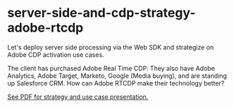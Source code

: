 # server-side-and-cdp-strategy-adobe-rtcdp
Let's deploy server side processing via the Web SDK and strategize on Adobe CDP activation use cases. 

The client has purchased Adobe Real Time CDP. They also have Adobe Analytics, Adobe Target, Marketo, Google (Media buying), and are standing up Salesforce CRM. How can Adobe RTCDP make their technology better?

[See PDF for strategy and use case presentation.](https://github.com/walexbarnes/server-side-and-cdp-strategy-adobe-rtcdp/blob/main/CDP%20ECOM.pdf)
